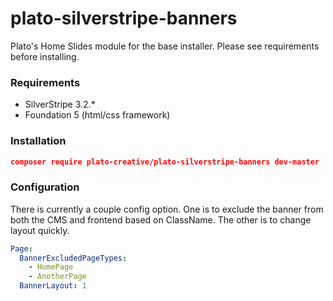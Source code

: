 # plato-silverstripe-banners
Plato's Home Slides module for the base installer. Please see requirements before installing.

### Requirements
+ SilverStripe 3.2.*
+ Foundation 5 (html/css framework)

### Installation
```json
composer require plato-creative/plato-silverstripe-banners dev-master
```

### Configuration
There is currently a couple config option. One is to exclude the banner from both the CMS and frontend based on ClassName. The other is to change layout quickly.
```yaml
Page:
  BannerExcludedPageTypes:
    - HomePage
    - AnotherPage
  BannerLayout: 1
```
